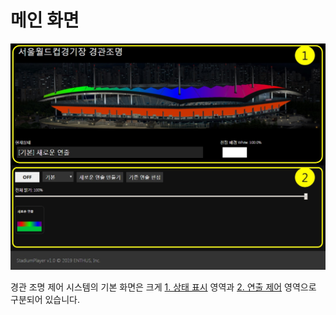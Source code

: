 # 메인 화면
![기본 화면 예시](image/main/screen.jpg)

경관 조명 제어 시스템의 기본 화면은 크게 [1. 상태 표시](status.md) 영역과 [2. 연출 제어](basic.md) 영역으로 구분되어 있습니다.
